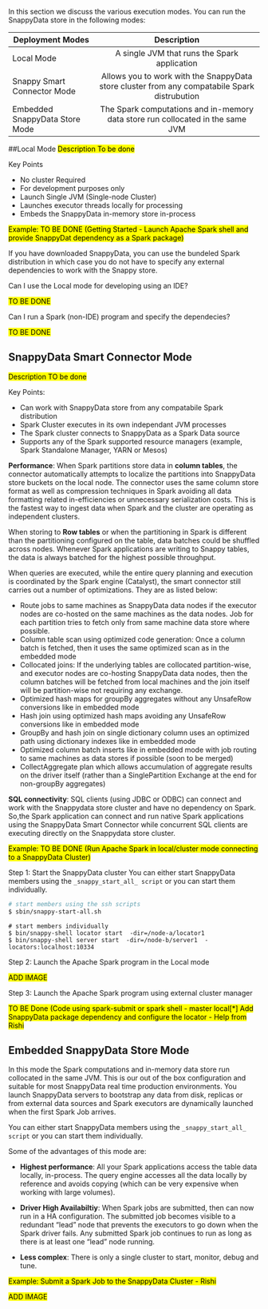 In this section we discuss the various execution modes. You can run the SnappyData store in the following modes:

| Deployment Modes        |Description            |
| ------------- |:-------------:|
| Local Mode|A single JVM that runs the Spark application|
| Snappy Smart Connector Mode|Allows you to work with the SnappyData store cluster from any compatabile Spark distrubution|
| Embedded SnappyData Store Mode|The Spark computations and in-memory data store run collocated in the same JVM|

##Local Mode
<mark> Description To be done </mark>

Key Points

* No cluster Required
* For development purposes only
* Launch Single JVM (Single-node Cluster)
* Launches executor threads locally for processing
* Embeds the SnappyData in-memory store in-process

<mark>Example: TO BE DONE (Getting Started - Launch Apache Spark shell and provide SnappyDat dependency as a Spark package)
</mark>

If you have downloaded SnappyData,  you can use the bundeled Spark distribution in which case you do not have to specify any external dependencies to work with the Snappy store.

Can I use the Local mode for developing using an IDE?

<mark> TO BE DONE </mark>

Can I run a Spark (non-IDE) program and specify the dependecies?

<mark> TO BE DONE </mark>

## SnappyData Smart Connector Mode
<mark> Description TO be done </mark>

Key Points:

* Can work with SnappyData store from any compatabile Spark distribution
* Spark Cluster executes in its own independant JVM processes
* The Spark cluster connects to SnappyData as a Spark Data source
* Supports any of the Spark supported resource managers (example, Spark Standalone Manager, YARN or Mesos)

**Performance**: When Spark partitions store data in **column tables**, the connector automatically attempts to localize the partitions into SnappyData store buckets on the local node. The connector uses the same column store format as well as compression techniques in Spark avoiding all data formatting related in-efficiencies or unnecessary serialization costs. This is the fastest way to ingest data when Spark and the cluster are operating as independent clusters. 

When storing to **Row tables** or when the partitioning in Spark is different than the partitioning configured on the table, data batches could be shuffled across nodes. Whenever Spark applications are writing to Snappy tables, the data is always batched for the highest possible throughput.

When queries are executed, while the entire query planning and execution is coordinated by the Spark engine (Catalyst), the smart connector still carries out a number of optimizations. They are as listed below:

* Route jobs to same machines as SnappyData data nodes if the executor nodes are co-hosted on the same machines as the data nodes. Job for each partition tries to fetch only from same machine data store where possible.
* Column table scan using optimized code generation: Once a column batch is fetched, then it uses the same optimized scan as in the embedded mode
* Collocated joins: If the underlying tables are collocated partition-wise, and executor nodes are co-hosting SnappyData data nodes, then the column batches will be fetched from local machines and the join itself will be partition-wise not requiring any exchange.
* Optimized hash maps for groupBy aggregates without any UnsafeRow conversions like in embedded mode
* Hash join using optimized hash maps avoiding any UnsafeRow conversions like in embedded mode
* GroupBy and hash join on single dictionary column uses an optimized path using dictionary indexes like in embedded mode
* Optimized column batch inserts like in embedded mode with job routing to same machines as data stores if possible (soon to be merged)
* CollectAggregate plan which allows accumulation of aggregate results on the driver itself (rather than a SinglePartition Exchange at the end for non-groupBy aggregates)

**SQL connectivity**: SQL clients (using JDBC or ODBC) can connect and work with the Snappydata store cluster and have no dependency on Spark. So,the Spark application can connect and run native Spark applications using the SnappyData Smart Connector while concurrent SQL clients are executing directly on the Snappydata store cluster.

<mark>Example: TO BE DONE (Run Apache Spark in local/cluster mode connecting to a SnappyData Cluster)

Step 1: Start the SnappyData cluster
You can either start SnappyData members using the `_snappy_start_all_ script` or you can start them individually.

```bash
# start members using the ssh scripts 
$ sbin/snappy-start-all.sh
```

```
# start members individually
$ bin/snappy-shell locator start  -dir=/node-a/locator1 
$ bin/snappy-shell server start  -dir=/node-b/server1  -locators:localhost:10334
```

Step 2: Launch the Apache Spark program in the Local mode

<mark> ADD IMAGE </mark> 

Step 3: Launch the Apache Spark program using external cluster manager

<mark> TO BE Done (Code using spark-submit or spark shell - master local[*] Add SnappyData package dependency and configure the locator - Help from Rishi</mark>

## Embedded SnappyData Store Mode
In this mode the Spark computations and in-memory data store run collocated in the same JVM. This is our out of the box configuration and suitable for most SnappyData real time production environments. You launch SnappyData servers to bootstrap any data from disk, replicas or from external data sources and Spark executors are dynamically launched when the first Spark Job arrives. 

You can either start SnappyData members using the `_snappy_start_all_ script` or you can start them individually.

Some of the advantages of this mode are:

* **Highest performance**: All your Spark applications access the table data locally, in-process. The query engine accesses all the data locally by reference and avoids copying (which can be very expensive when working with large volumes).

* **Driver High Availabiltiy**: When Spark jobs are submitted, then can now run in a HA configuration. The submitted job becomes visible to a redundant “lead” node that prevents the executors to go down when the Spark driver fails. Any submitted Spark job continues to run as long as there is at least one “lead” node running.

* **Less complex**: There is only a single cluster to start, monitor, debug and tune.

<mark>Example: Submit a Spark Job to the SnappyData Cluster - Rishi</mark>

<mark> ADD IMAGE </mark>
